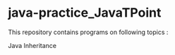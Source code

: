 # java-practice_JavaTPoint

This repository contains programs on following topics :

Java Inheritance

